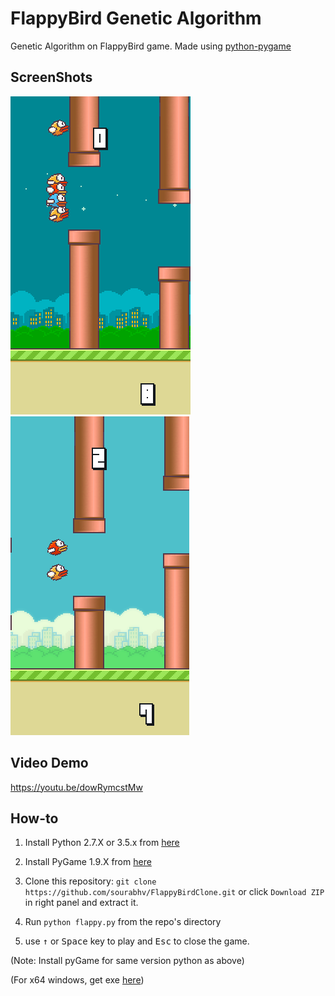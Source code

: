 FlappyBird Genetic Algorithm
===============

Genetic Algorithm on FlappyBird game. Made using [python-pygame][1]

ScreenShots
----------

![Flappy Bird](flappy5.png)
![Flappy Bird](flappy4.png)

[1]: http://www.pygame.org

Video Demo
----------
https://youtu.be/dowRymcstMw

How-to
------

1. Install Python 2.7.X or 3.5.x from [here](https://www.python.org/download/releases/)

2. Install PyGame 1.9.X from [here](http://www.pygame.org/download.shtml)

3. Clone this repository: `git clone https://github.com/sourabhv/FlappyBirdClone.git` or click `Download ZIP` in right panel and extract it.

4. Run `python flappy.py` from the repo's directory

5. use <kbd>&uarr;</kbd> or <kbd>Space</kbd> key to play and <kbd>Esc</kbd> to close the game.

  (Note: Install pyGame for same version python as above)

  (For x64 windows, get exe [here](http://www.lfd.uci.edu/~gohlke/pythonlibs/#pygame))
